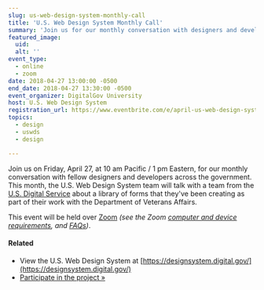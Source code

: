 ```yaml
---
slug: us-web-design-system-monthly-call
title: 'U.S. Web Design System Monthly Call'
summary: 'Join us for our monthly conversation with designers and developers across the government.'
featured_image:
  uid:
  alt: ''
event_type:
  - online
  - zoom
date: 2018-04-27 13:00:00 -0500
end_date: 2018-04-27 13:30:00 -0500
event_organizer: DigitalGov University
host: U.S. Web Design System
registration_url: https://www.eventbrite.com/e/april-us-web-design-system-call-tickets-44852101844
topics:
  - design
  - uswds
  - design

---
```


Join us on Friday, April 27, at 10 am Pacific / 1 pm Eastern, for our monthly conversation with fellow designers and developers across the government. This month, the U.S. Web Design System team will talk with a team from the [U.S. Digital Service](https://www.usds.gov/) about a library of forms that they've been creating as part of their work with the Department of Veterans Affairs. 

This event will be held over [Zoom](https://www.zoom.us/)
_(see the Zoom [computer and device requirements](https://support.zoom.us/hc/en-us/articles/201362023-System-Requirements-for-PC-Mac-and-Linux), and [FAQs](https://support.zoom.us/hc/en-us/sections/200277708-Frequently-Asked-Questions))_.

#### Related
- View the U.S. Web Design System at [https://designsystem.digital.gov/](https://designsystem.digital.gov/)
- [Participate in the project »](https://github.com/uswds/uswds)

